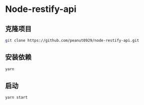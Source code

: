 # Node-restify-api

## 克隆项目
```bash
git clone https://github.com/peanut0929/node-restify-api.git
```

## 安装依赖
```bash
yarn
```

## 启动
```bash
yarn start
```

